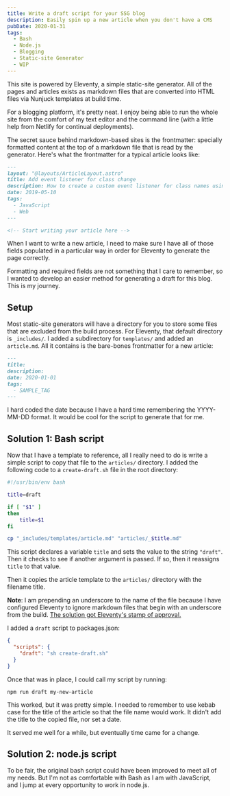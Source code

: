 ```yaml
---
title: Write a draft script for your SSG blog
description: Easily spin up a new article when you don't have a CMS
pubDate: 2020-01-31
tags:
  - Bash
  - Node.js
  - Blogging
  - Static-site Generator
  - WIP
---
```


This site is powered by Eleventy, a simple static-site generator. All of the pages and articles exists as markdown files that are converted into HTML files via Nunjuck templates at build time.

For a blogging platform, it's pretty neat. I enjoy being able to run the whole site from the comfort of my text editor and the command line (with a little help from Netlify for continual deployments).

The secret sauce behind markdown-based sites is the frontmatter: specially formatted content at the top of a markdown file that is read by the generator. Here's what the frontmatter for a typical article looks like:

```markdown
---
layout: "@layouts/ArticleLayout.astro"
title: Add event listener for class change
description: How to create a custom event listener for class names using the MutationObserver API
date: 2019-05-10
tags:
  - JavaScript
  - Web
---

<!-- Start writing your article here -->
```

When I want to write a new article, I need to make sure I have all of those fields populated in a particular way in order for Eleventy to generate the page correctly.

Formatting and required fields are not something that I care to remember, so I wanted to develop an easier method for generating a draft for this blog. This is my journey.

## Setup

Most static-site generators will have a directory for you to store some files that are excluded from the build process. For Eleventy, that default directory is `_includes/`. I added a subdirectory for `templates/` and added an `article.md`. All it contains is the bare-bones frontmatter for a new article:

```markdown
---
title:
description:
date: 2020-01-01
tags:
  - SAMPLE_TAG
---
```

I hard coded the date because I have a hard time remembering the YYYY-MM-DD format. It would be cool for the script to generate that for me.

## Solution 1: Bash script

Now that I have a template to reference, all I really need to do is write a simple script to copy that file to the `articles/` directory. I added the following code to a `create-draft.sh` file in the root directory:

```bash
#!/usr/bin/env bash

title=draft

if [ "$1" ]
then
    title=$1
fi

cp "_includes/templates/article.md" "articles/_$title.md"
```

This script declares a variable `title` and sets the value to the string `"draft"`. Then it checks to see if another argument is passed. If so, then it reassigns `title` to that value.

Then it copies the article template to the `articles/` directory with the filename title.

**Note**: I am prepending an underscore to the name of the file because I have configured Eleventy to ignore markdown files that begin with an underscore from the build. [The solution got Eleventy's stamp of approval.](https://github.com/11ty/eleventy/issues/188#issuecomment-488350222)

I added a `draft` script to packages.json:

```json
{
  "scripts": {
    "draft": "sh create-draft.sh"
  }
}
```

Once that was in place, I could call my script by running:

```
npm run draft my-new-article
```

This worked, but it was pretty simple. I needed to remember to use kebab case for the title of the article so that the file name would work. It didn't add the title to the copied file, nor set a date.

It served me well for a while, but eventually time came for a change.

## Solution 2: node.js script

To be fair, the original bash script could have been improved to meet all of my needs. But I'm not as comfortable with Bash as I am with JavaScript, and I jump at every opportunity to work in node.js.
